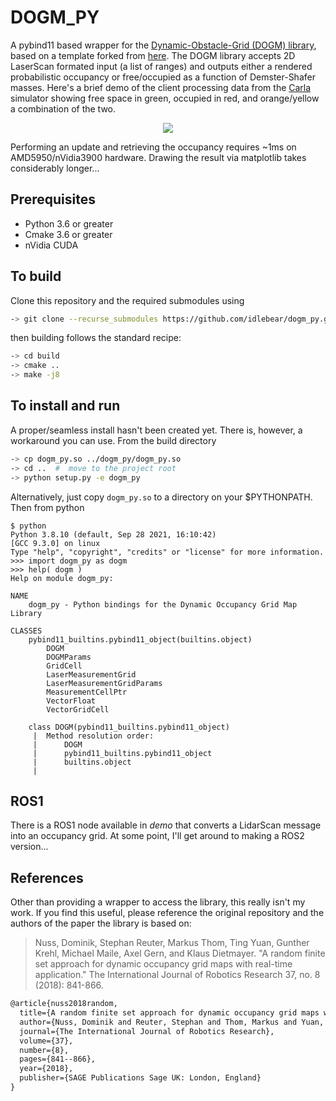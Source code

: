 # DOGM_PY

A pybind11 based wrapper for the [Dynamic-Obstacle-Grid (DOGM) library](https://github.com/idlebear/dynamic-occupancy-grid-map), based on a template forked from [here](https://github.com/PWhiddy/pybind11-cuda).  The DOGM library accepts 2D LaserScan formated input (a list of ranges) and outputs either a rendered probabilistic occupancy or free/occupied as a function of Demster-Shafer masses.  Here's a brief demo of the client processing data from the [Carla](www.carla.org) simulator showing free space in green, occupied in red, and orange/yellow a combination of the two.

<p align="center">
  <img src="./doc/occupancy-demo.gif">
</p>

Performing an update and retrieving the occupancy requires ~1ms on AMD5950/nVidia3900 hardware.  Drawing the result via matplotlib takes considerably longer...

## Prerequisites

* Python 3.6 or greater 
* Cmake 3.6 or greater 
* nVidia CUDA 

## To build 

Clone this repository and the required submodules using
```bash
-> git clone --recurse_submodules https://github.com/idlebear/dogm_py.git
```  
then building follows the standard recipe:
```bash
-> cd build
-> cmake ..
-> make -j8
```

## To install and run

A proper/seamless install hasn't been created yet.  There is, however, a workaround you can use.  From the build directory 
```bash
-> cp dogm_py.so ../dogm_py/dogm_py.so
-> cd ..  #  move to the project root
-> python setup.py -e dogm_py
```
Alternatively, just copy `dogm_py.so` to a directory on your $PYTHONPATH.  Then from python
```
$ python
Python 3.8.10 (default, Sep 28 2021, 16:10:42) 
[GCC 9.3.0] on linux
Type "help", "copyright", "credits" or "license" for more information.
>>> import dogm_py as dogm
>>> help( dogm )
Help on module dogm_py:

NAME
    dogm_py - Python bindings for the Dynamic Occupancy Grid Map Library

CLASSES
    pybind11_builtins.pybind11_object(builtins.object)
        DOGM
        DOGMParams
        GridCell
        LaserMeasurementGrid
        LaserMeasurementGridParams
        MeasurementCellPtr
        VectorFloat
        VectorGridCell
    
    class DOGM(pybind11_builtins.pybind11_object)
     |  Method resolution order:
     |      DOGM
     |      pybind11_builtins.pybind11_object
     |      builtins.object
     |  
```

## ROS1
There is a ROS1 node available in *demo* that converts a LidarScan message into an occupancy grid.   At some point, I'll get around to making a ROS2 version...

## References
Other than providing a wrapper to access the library, this really isn't my work.  If you find this useful, please reference the original repository and the authors of the paper the library is based on:
>Nuss, Dominik, Stephan Reuter, Markus Thom, Ting Yuan, Gunther Krehl, Michael Maile, Axel Gern, and Klaus Dietmayer. "A random finite set approach for dynamic occupancy grid maps with real-time application." The International Journal of Robotics Research 37, no. 8 (2018): 841-866.

```tex
@article{nuss2018random,
  title={A random finite set approach for dynamic occupancy grid maps with real-time application},
  author={Nuss, Dominik and Reuter, Stephan and Thom, Markus and Yuan, Ting and Krehl, Gunther and Maile, Michael and Gern, Axel and Dietmayer, Klaus},
  journal={The International Journal of Robotics Research},
  volume={37},
  number={8},
  pages={841--866},
  year={2018},
  publisher={SAGE Publications Sage UK: London, England}
}
